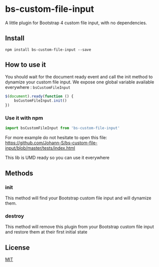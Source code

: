 # bs-custom-file-input

A little plugin for Bootstrap 4 custom file input, with no dependencies.

## Install

```shell
npm install bs-custom-file-input --save
```

## How to use it

You should wait for the document ready event and call the init method to dynamize your custom file input.
We expose one global variable available everywhere : `bsCustomFileInput`

```javascript
$(document).ready(function () {
	bsCustomFileInput.init()
})
```

### Use it with npm

```javascript
import bsCustomFileInput from 'bs-custom-file-input'
```

For more example do not hesitate to open this file: https://github.com/Johann-S/bs-custom-file-input/blob/master/tests/index.html

This lib is UMD ready so you can use it everywhere

## Methods

### init

This method will find your Bootstrap custom file input and will dynamize them.

### destroy

This method will remove this plugin from your Bootstrap custom file input and restore them at their first initial state

## License

[MIT](https://github.com/Johann-S/bs-custom-file-input/blob/master/LICENSE)
